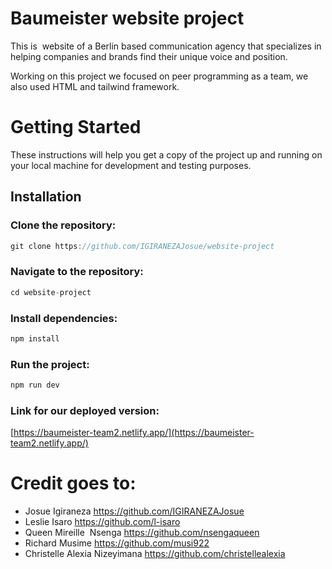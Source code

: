 

# **Baumeister website project**

This is  website of a Berlin based communication agency that specializes in helping companies and brands find their unique voice and position.

Working on this project we focused on peer programming as a team, we also used HTML and tailwind framework.

# **Getting Started**

These instructions will help you get a copy of the project up and running on your local machine for development and testing purposes.

## **Installation**

### **Clone the repository:**

```js
git clone https://github.com/IGIRANEZAJosue/website-project
```

### **Navigate to the repository:**

```js
cd website-project
```

### **Install dependencies:**

```js
npm install
```

### **Run the project:**

```js
npm run dev
```

### **Link for our deployed version:**

[https://baumeister-team2.netlify.app/](https://baumeister-team2.netlify.app/)

# **Credit goes to:**

- Josue Igiraneza https://github.com/IGIRANEZAJosue
- Leslie Isaro https://github.com/l-isaro
- Queen Mireille  Nsenga https://github.com/nsengaqueen
- Richard Musime https://github.com/musi922
- Christelle Alexia Nizeyimana https://github.com/christellealexia
